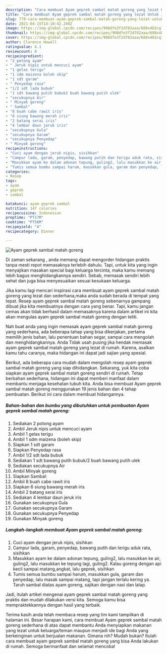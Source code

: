 ```yaml
---
description: "Cara membuat Ayam geprek sambal matah goreng yang lezat Untuk Jualan"
title: "Cara membuat Ayam geprek sambal matah goreng yang lezat Untuk Jualan"
slug: 779-cara-membuat-ayam-geprek-sambal-matah-goreng-yang-lezat-untuk-jualan
date: 2021-04-15T14:10:42.240Z
image: https://img-global.cpcdn.com/recipes/908dfe3f2d782aaa/680x482cq70/ayam-geprek-sambal-matah-goreng-foto-resep-utama.jpg
thumbnail: https://img-global.cpcdn.com/recipes/908dfe3f2d782aaa/680x482cq70/ayam-geprek-sambal-matah-goreng-foto-resep-utama.jpg
cover: https://img-global.cpcdn.com/recipes/908dfe3f2d782aaa/680x482cq70/ayam-geprek-sambal-matah-goreng-foto-resep-utama.jpg
author: Clarence Howell
ratingvalue: 4.1
reviewcount: 8
recipeingredient:
- "2 potong ayam"
- " Jeruk nipis untuk mencuci ayam"
- "1 gelas terigu"
- "1 sdm maizena boleh skip"
- "1 sdt garam"
- " Penyedap rasa"
- "1/2 sdt lada bubuk"
- "1 sdt bawang putih bubuk2 buah bawang putih ulek"
- "secukupnya Air"
- " Minyak goreng"
- " Sambal"
- "8 buah cabe rawit iris"
- "6 siung bawang merah iris"
- "2 batang serai iris"
- "4 lembar daun jeruk iris"
- "secukupnya Gula"
- "secukupnya Garam"
- "secukupnya Penyedap"
- " Minyak goreng"
recipeinstructions:
- "Cuci ayam dengan jeruk nipis, sisihkan"
- "Campur lada, garam, penyedap, bawang putih dan terigu aduk rata, sisihkan"
- "Masukkan ayam ke dalam adonan tepung, guling2, lalu masukkan ke air, guling2, lalu masukkan ke tepung lagi, guling2. Kalau goreng dengan api kecil sampai matang,angkat, lalu geprek, sisihkan"
- "Tumis semua bumbu sampai harum, masukkan gula, garam dan penyedap, lalu masak sampai matang, tapi jangan terlalu kering ya. Taruh sambal diatas ayam goreng, sajikan dengan nasi dan lalap."
categories:
- Resep
tags:
- ayam
- geprek
- sambal

katakunci: ayam geprek sambal 
nutrition: 147 calories
recipecuisine: Indonesian
preptime: "PT17M"
cooktime: "PT56M"
recipeyield: "4"
recipecategory: Dinner

---
```



![Ayam geprek sambal matah goreng](https://img-global.cpcdn.com/recipes/908dfe3f2d782aaa/680x482cq70/ayam-geprek-sambal-matah-goreng-foto-resep-utama.jpg)

Di zaman  sekarang , anda memang dapat mengorder hidangan praktis tanpa mesti repot memasaknya terlebih dahulu. Tapi, untuk kita yang ingin menyajikan masakan special bagi keluarga tercinta, maka kamu memang lebih bagus menghidangkannya sendiri. Sebab, memasak sendiri lebih sehat dan juga bisa menyesuaikan sesuai kesukaan keluarga.

Jika kamu lagi mencari inspirasi cara membuat ayam geprek sambal matah goreng yang lezat dan sederhana,maka anda sudah berada di tempat yang tepat. Resep ayam geprek sambal matah goreng  sebenarnya gampang dibuat jika kita membuatnya dengan cara yang benar. Tapi, kamu jangan cemas akan tidak berhasil dalam memasaknya 
karena dalam artikel ini kita akan mengulas ayam geprek sambal matah goreng dengan teliti.  



Nah buat anda yang ingin memasak ayam geprek sambal matah goreng yang sederhana, ada beberapa tahap yang bisa dikerjakan, pertama memilih jenis bahan, lalu penentuan bahan segar, sampai cara mengolah dan menghidangkannya. Anda Tidak usah pusing jika hendak memasak ayam geprek sambal matah goreng yang lezat di rumah. Karena, asalkan kamu  tahu caranya, maka hidangan ini dapat jadi sajian yang spesial.

Berikut, ada beberapa cara mudah dalam mengolah resep ayam geprek sambal matah goreng yang siap dihidangkan. Sekarang, yuk kita coba siapkan ayam geprek sambal matah goreng sendiri di rumah. Tetap berbahan sederhana, hidangan ini dapat memberi manfaat dalam membantu menjaga kesehatan tubuh kita. Anda bisa membuat Ayam geprek sambal matah goreng menggunakan 19 jenis bahan dan 4 tahap pembuatan. Berikut ini cara dalam membuat hidangannya.

<!--inarticleads1-->

##### Bahan-bahan dan bumbu yang dibutuhkan untuk pembuatan Ayam geprek sambal matah goreng:

1. Sediakan 2 potong ayam
1. Ambil  Jeruk nipis untuk mencuci ayam
1. Ambil 1 gelas terigu
1. Ambil 1 sdm maizena (boleh skip)
1. Siapkan 1 sdt garam
1. Siapkan  Penyedap rasa
1. Ambil 1/2 sdt lada bubuk
1. Sediakan 1 sdt bawang putih bubuk/2 buah bawang putih ulek
1. Sediakan secukupnya Air
1. Ambil  Minyak goreng
1. Siapkan  Sambal:
1. Ambil 8 buah cabe rawit iris
1. Siapkan 6 siung bawang merah iris
1. Ambil 2 batang serai iris
1. Sediakan 4 lembar daun jeruk iris
1. Gunakan secukupnya Gula
1. Gunakan secukupnya Garam
1. Gunakan secukupnya Penyedap
1. Gunakan  Minyak goreng




<!--inarticleads2-->

##### Langkah-langkah membuat Ayam geprek sambal matah goreng:

1. Cuci ayam dengan jeruk nipis, sisihkan
1. Campur lada, garam, penyedap, bawang putih dan terigu aduk rata, sisihkan
1. Masukkan ayam ke dalam adonan tepung, guling2, lalu masukkan ke air, guling2, lalu masukkan ke tepung lagi, guling2. Kalau goreng dengan api kecil sampai matang,angkat, lalu geprek, sisihkan
1. Tumis semua bumbu sampai harum, masukkan gula, garam dan penyedap, lalu masak sampai matang, tapi jangan terlalu kering ya. Taruh sambal diatas ayam goreng, sajikan dengan nasi dan lalap.




Jadi, itulah artikel mengenai  ayam geprek sambal matah goreng  yang praktis dan mudah dilakukan versi kita. Semoga kamu bisa mempraktekkannya dengan hasil yang terbaik. 

Terima kasih anda telah membaca resep yang tim kami tampilkan di halaman ini. Besar harapan kami, cara membuat  Ayam geprek sambal matah goreng sederhana di atas dapat membantu Anda menyiapkan makanan yang lezat untuk keluarga/teman maupun menjadi ide bagi Anda yang berkeinginan untuk berjualan makanan. Gimana nih? Mudah bukan? Itulah cara membuat ayam geprek sambal matah goreng yang bisa Anda lakukan di rumah. Semoga bermanfaat dan selamat mencoba!

